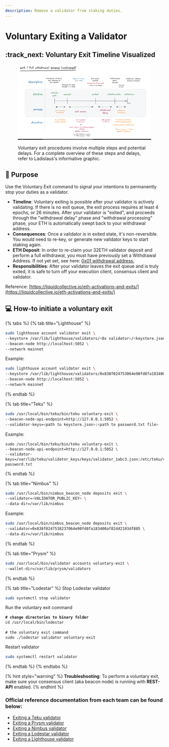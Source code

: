 ```yaml
---
description: Remove a validator from staking duties.
---
```


# Voluntary Exiting a Validator

## :track\_next: Voluntary Exit Timeline Visualized

<figure><img src="../../../../.gitbook/assets/exit-timeline.png" alt=""><figcaption><p>Voluntary exit procedures involve multiple steps and potential delays. For a complete overview of these steps and delays, refer to Ladislaus's informative graphic.</p></figcaption></figure>

## :clap: Purpose

Use the Voluntary Exit command to signal your intentions to permanently stop your duties as a validator.

* **Timeline**: Voluntary exiting is possible after your validator is actively validating. If there is no exit queue, the exit process requires at least 4 epochs, or 26 minutes. After your validator is "exited", and proceeds through the "withdrawal delay" phase and "withdrawal processing" phase, your ETH is automatically swept back to your withdrawal address.
* **Consequences**: Once a validator is in exited state, it's non-reversible. You would need to re-key, or generate new validator keys to start staking again.
* **ETH Deposit**: In order to re-claim your 32ETH validator deposit and perform a full withdrawal, you must have previously set a Withdrawal Address. If not yet set, see here: [0x01 withdrawal address.](../../update-withdrawal-keys-for-ethereum-validator-bls-to-execution-change-or-0x00-to-0x01-with-ethdo.md)
* **Responsibilities**: After your validator leaves the exit queue and is truly exited, it is safe to turn off your execution client, consensus client and validator.

Reference: [https://liquidcollective.io/eth-activations-and-exits/](https://liquidcollective.io/eth-activations-and-exits/)

## :computer: How-to initiate a voluntary exit

{% tabs %}
{% tab title="Lighthouse" %}
```bash
sudo lighthouse account validator exit \
--keystore /var/lib/lighthouse/validators/<0x validator>/<keystore.json file> \
--beacon-node http://localhost:5052 \
--network mainnet
```

Example:

```bash
sudo lighthouse account validator exit \
--keystore /var/lib/lighthouse/validators/0x838f024753064e90fd8fa183400af82dd2103df885/keystore-m_12311_12-112312.json \
--beacon-node http://localhost:5052 \
--network mainnet
```
{% endtab %}

{% tab title="Teku" %}
```bash
sudo /usr/local/bin/teku/bin/teku voluntary-exit \
--beacon-node-api-endpoint=http://127.0.0.1:5052 \
--validator-keys=<path to keystore.json>:<path to password.txt file>
```

Example:

```
sudo /usr/local/bin/teku/bin/teku voluntary-exit \
--beacon-node-api-endpoint=http://127.0.0.1:5052 \
--validator-keys=/var/lib/teku/validator_keys/keys/validator_1abc3.json:/etc/teku/validators-password.txt
```
{% endtab %}

{% tab title="Nimbus" %}
```bash
sudo /usr/local/bin/nimbus_beacon_node deposits exit \
--validator=<VALIDATOR_PUBLIC_KEY> \
--data-dir=/var/lib/nimbus
```

Example:

```bash
sudo /usr/local/bin/nimbus_beacon_node deposits exit \
--validator=0x838f0247538237064e90fd8fa183400af82dd2103df885 \
--data-dir=/var/lib/nimbus
```
{% endtab %}

{% tab title="Prysm" %}
```bash
sudo /usr/local/bin/validator accounts voluntary-exit \
--wallet-dir=/var/lib/prysm/validators
```
{% endtab %}

{% tab title="Lodestar" %}
Stop Lodestar validator

```bash
sudo systemctl stop validator
```

Run the voluntary exit command

<pre class="language-bash"><code class="lang-bash"><strong># change directories to binary folder
</strong>cd /usr/local/bin/lodestar
<strong>
</strong># the voluntary exit command
sudo ./lodestar validator voluntary-exit
</code></pre>

Restart validator

```bash
sudo systemctl restart validator
```
{% endtab %}
{% endtabs %}

{% hint style="warning" %}
**Troubleshooting**: To perform a voluntary exit, make sure your consensus client (aka beacon node) is running with **REST-API** enabled.
{% endhint %}

### Official reference documentation from each team can be found below:

* [Exiting a Teku validator](https://docs.teku.consensys.net/how-to/voluntarily-exit)
* [Exiting a Prysm validator](https://docs.prylabs.network/docs/wallet/exiting-a-validator)
* [Exiting a Nimbus validator](https://nimbus.guide/voluntary-exit.html)
* [Exiting a Lodestar validator](https://chainsafe.github.io/lodestar/reference/cli/#validator-voluntary-exit)
* [Exiting a Lighthouse validator](https://lighthouse-book.sigmaprime.io/voluntary-exit.html)
